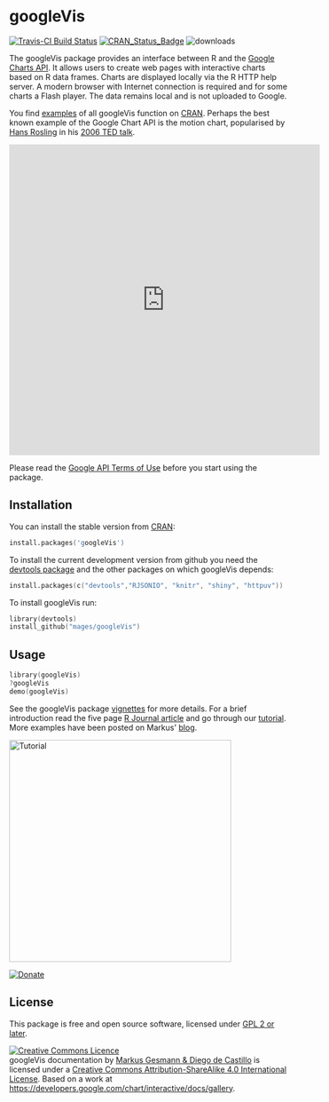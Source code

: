 # googleVis 
[![Travis-CI Build Status](https://travis-ci.org/mages/googleVis.svg?branch=master)](https://travis-ci.org/mages/googleVis)  [![CRAN\_Status\_Badge](http://www.r-pkg.org/badges/version/googleVis)](http://cran.r-project.org/web/packages/googleVis) ![downloads](http://cranlogs.r-pkg.org/badges/grand-total/googleVis)


The googleVis package provides an interface between R and the [Google Charts API](https://developers.google.com/chart/). 
It allows users to create web pages with interactive charts based on R data frames. Charts are displayed locally via the R HTTP help server. 
A modern browser with Internet connection is required and for some 
charts a Flash player. The data remains local and is not uploaded to 
Google.

You find [examples](http://cran.r-project.org/web/packages/googleVis/vignettes/googleVis_examples.html) of all googleVis function on [CRAN](http://cran.r-project.org/package=googleVis/). Perhaps the best known example of the Google Chart API is the motion chart, popularised by [Hans Rosling](http://www.gapminder.org) in his [2006 TED talk](http://www.ted.com/talks/hans_rosling_shows_the_best_stats_you_ve_ever_seen). 

<iframe src="http://mages.github.io/googleVis/WorldBank.html" width="560" height="560" frameborder="0"></iframe>

Please read the [Google API Terms of Use](https://developers.google.com/terms/) before you start using the package. 


## Installation

You can install the stable version from
[CRAN](http://cran.r-project.org/package=googleVis/):

```s
install.packages('googleVis')
```

To install the current development version from github you need the [devtools package](http://cran.r-project.org/package=devtools/) and the other packages on which googleVis depends:

```s
install.packages(c("devtools","RJSONIO", "knitr", "shiny", "httpuv"))
```

To install googleVis run:
```s
library(devtools)
install_github("mages/googleVis")
```

## Usage

```s
library(googleVis)
?googleVis
demo(googleVis)
```

See the googleVis package [vignettes](http://cran.r-project.org/package=googleVis/) for more details. For a brief introduction read the five page [R Journal article](http://journal.r-project.org/archive/2011-2/RJournal_2011-2_Gesmann+de~Castillo.pdf) and go through our [tutorial](http://decastillo.github.io/googleVis_Tutorial). More examples have been posted on Markus' [blog](http://lamages.blogspot.co.uk/search/label/googleVis).

[<img src="https://raw.github.com/mages/googleVis/master/vignettes/figures/googleVisTutorial2013.png" alt="Tutorial" width="400"/>](http://decastillo.github.io/googleVis_Tutorial)

[![Donate](https://www.paypal.com/en_GB/i/btn/btn_donate_LG.gif)](https://www.paypal.com/cgi-bin/webscr?cmd=_donations&business=HHPMW8TXCCRSC&lc=GB&item_name=googleVis&currency_code=GBP&bn=PP%2dDonationsBF%3abtn_donate_SM%2egif%3aNonHosted)

## License

This package is free and open source software, licensed under [GPL 2 or later](http://opensource.org/licenses/gpl-license).

<a rel="license" href="http://creativecommons.org/licenses/by-sa/4.0/deed.en_GB"><img alt="Creative Commons Licence" class="c1" src="http://i.creativecommons.org/l/by-sa/4.0/80x15.png" /></a><br />
<span>googleVis documentation</span> by <a href="https://github.com/mages/googleVis" rel="cc:attributionURL">Markus Gesmann &amp; Diego de Castillo</a> is licensed under a <a rel="license" href="http://creativecommons.org/licenses/by-sa/4.0/deed.en_GB">Creative Commons Attribution-ShareAlike 4.0 International License</a>. Based on a work at <a href="https://developers.google.com/chart/interactive/docs/gallery" rel="dct:source">https://developers.google.com/chart/interactive/docs/gallery</a>.
